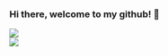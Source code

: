 ### Hi there, welcome to my github! 👋

<picture>
<source
  srcset="https://github-readme-stats.vercel.app/api?username=joaomiguelg&show_icons=true&theme=radical&theme=transparent"
  media="(prefers-color-scheme: dark)"
/>
<source
  srcset="https://github-readme-stats.vercel.app/api?username=joaomiguelg&show_icons=true"
  media="(prefers-color-scheme:dark), (prefers-color-scheme: dark)"
/>
<img src="https://github-readme-stats.vercel.app/api?username=joaomiguelg&show_icons=true" />
</picture>
<div>
  <a href= "#"> <img src="https://img.shields.io/badge/Discord-7289DA?style=for-the-badge&logo=discord&logoColor=white"> </a>
</div>

